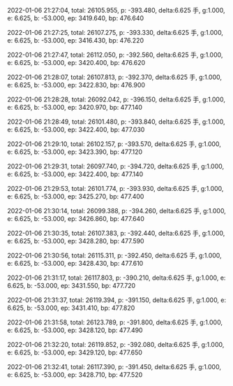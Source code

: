 2022-01-06 21:27:04, total: 26105.955, p: -393.480, delta:6.625 手, g:1.000, e: 6.625, b: -53.000, ep: 3419.640, bp: 476.640

2022-01-06 21:27:25, total: 26107.275, p: -393.330, delta:6.625 手, g:1.000, e: 6.625, b: -53.000, ep: 3416.430, bp: 476.220

2022-01-06 21:27:47, total: 26112.050, p: -392.560, delta:6.625 手, g:1.000, e: 6.625, b: -53.000, ep: 3420.400, bp: 476.620

2022-01-06 21:28:07, total: 26107.813, p: -392.370, delta:6.625 手, g:1.000, e: 6.625, b: -53.000, ep: 3422.830, bp: 476.900

2022-01-06 21:28:28, total: 26092.042, p: -396.150, delta:6.625 手, g:1.000, e: 6.625, b: -53.000, ep: 3420.970, bp: 477.140

2022-01-06 21:28:49, total: 26101.480, p: -393.840, delta:6.625 手, g:1.000, e: 6.625, b: -53.000, ep: 3422.400, bp: 477.030

2022-01-06 21:29:10, total: 26102.157, p: -393.570, delta:6.625 手, g:1.000, e: 6.625, b: -53.000, ep: 3423.390, bp: 477.120

2022-01-06 21:29:31, total: 26097.740, p: -394.720, delta:6.625 手, g:1.000, e: 6.625, b: -53.000, ep: 3422.400, bp: 477.140

2022-01-06 21:29:53, total: 26101.774, p: -393.930, delta:6.625 手, g:1.000, e: 6.625, b: -53.000, ep: 3425.270, bp: 477.400

2022-01-06 21:30:14, total: 26099.388, p: -394.260, delta:6.625 手, g:1.000, e: 6.625, b: -53.000, ep: 3426.860, bp: 477.640

2022-01-06 21:30:35, total: 26107.383, p: -392.440, delta:6.625 手, g:1.000, e: 6.625, b: -53.000, ep: 3428.280, bp: 477.590

2022-01-06 21:30:56, total: 26115.311, p: -392.450, delta:6.625 手, g:1.000, e: 6.625, b: -53.000, ep: 3428.430, bp: 477.610

2022-01-06 21:31:17, total: 26117.803, p: -390.210, delta:6.625 手, g:1.000, e: 6.625, b: -53.000, ep: 3431.550, bp: 477.720

2022-01-06 21:31:37, total: 26119.394, p: -391.150, delta:6.625 手, g:1.000, e: 6.625, b: -53.000, ep: 3431.410, bp: 477.820

2022-01-06 21:31:58, total: 26123.789, p: -391.800, delta:6.625 手, g:1.000, e: 6.625, b: -53.000, ep: 3428.120, bp: 477.490

2022-01-06 21:32:20, total: 26119.852, p: -392.080, delta:6.625 手, g:1.000, e: 6.625, b: -53.000, ep: 3429.120, bp: 477.650

2022-01-06 21:32:41, total: 26117.390, p: -391.450, delta:6.625 手, g:1.000, e: 6.625, b: -53.000, ep: 3428.710, bp: 477.520